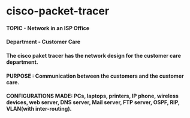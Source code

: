 # cisco-packet-tracer
#### TOPIC - Network in an ISP Office
#### Department - Customer Care
#### The cisco paket tracer has the network design for the customer care department.
#### PURPOSE : Communication between the customers and the customer care.
#### CONFIGURATIONS MADE: PCs, laptops, printers, IP phone, wireless devices, web server, DNS server, Mail server, FTP server, OSPF, RIP, VLAN(with inter-routing).
